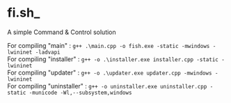 # fi.sh_

A simple Command & Control solution

For compiling "main" : `g++ .\main.cpp -o fish.exe -static -mwindows -lwininet -ladvapi`  
For compiling "installer" : `g++ -o .\installer.exe installer.cpp -static -lwininet`  
For compiling "updater" : `g++ -o .\updater.exe updater.cpp -mwindows -lwininet`  
For compiling "uninstaller" : `g++ -o uninstaller.exe uninstaller.cpp -static -municode -Wl,--subsystem,windows`